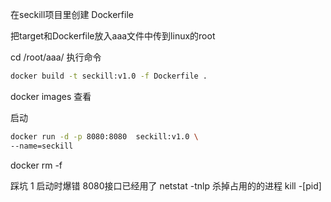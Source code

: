 在seckill项目里创建 Dockerfile

把target和Dockerfile放入aaa文件中传到linux的root

cd /root/aaa/
执行命令

```sh
docker build -t seckill:v1.0 -f Dockerfile . 
```

docker images		查看

启动

 ```sh
 docker run -d -p 8080:8080  seckill:v1.0 \
 --name=seckill
 ```

docker rm -f 













踩坑
1 启动时爆错 8080接口已经用了
netstat -tnlp 	杀掉占用的的进程
kill -[pid]
